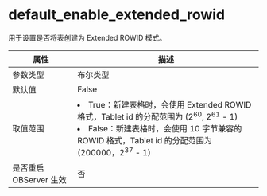 # default_enable_extended_rowid
用于设置是否将表创建为 Extended ROWID 模式。

| **属性** | **描述** |
| --- | --- |
| 参数类型 | 布尔类型 |
| 默认值 | False |
| 取值范围 | <li>True：新建表格时，会使用 Extended ROWID 格式，Tablet id 的分配范围为 (2<sup>60</sup>, 2<sup>61</sup> - 1)<li>False：新建表格时，会使用 10 字节兼容的 ROWID 格式，Tablet id 的分配范围为 (200000，2<sup>37</sup>  - 1) |
| 是否重启 OBServer 生效 | 否 |
